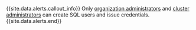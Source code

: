 {{site.data.alerts.callout_info}}
Only [organization administrators](authorization.html#org-administrator-legacy) and [cluster administrators](authorization.html#cluster-administrator) can create SQL users and issue credentials.
{{site.data.alerts.end}}

